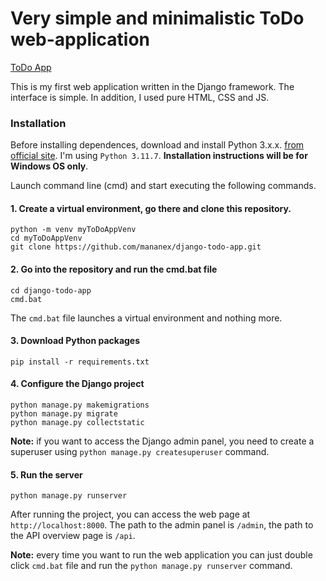 # Very simple and minimalistic ToDo web-application

[ToDo App](https://github.com/mananex/django-todo-app/assets/84662402/76a311a7-a1ff-4a5f-b0d8-5a45a3ca2c24)

This is my first web application written in the Django framework. The interface is simple. In addition, I used pure HTML, CSS and JS.

### Installation
Before installing dependences, download and install Python 3.x.x. [from official site](https://www.python.org/). I'm using `Python 3.11.7`. **Installation instructions will be for Windows OS only**.

Launch command line (cmd) and start executing the following commands.

#### 1. Create a virtual environment, go there and clone this repository.
```
python -m venv myToDoAppVenv
cd myToDoAppVenv
git clone https://github.com/mananex/django-todo-app.git
```
#### 2. Go into the repository and run the cmd.bat file
```
cd django-todo-app
cmd.bat
```
The `cmd.bat` file launches a virtual environment and nothing more.
#### 3. Download Python packages
```
pip install -r requirements.txt
```
#### 4. Configure the Django project
```
python manage.py makemigrations
python manage.py migrate
python manage.py collectstatic
```
**Note:** if you want to access the Django admin panel, you need to create a superuser using `python manage.py createsuperuser` command.
#### 5. Run the server
```
python manage.py runserver
```
After running the project, you can access the web page at `http://localhost:8000`.
The path to the admin panel is `/admin`, the path to the API overview page is `/api`.

**Note:** every time you want to run the web application you can just double click `cmd.bat` file and run the `python manage.py runserver` command.
